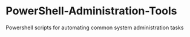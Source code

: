 # PowerShell-Administration-Tools
Powershell scripts for automating common system administration tasks
